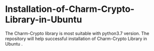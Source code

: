 # Installation-of-Charm-Crypto-Library-in-Ubuntu
The Charm-Crypto library is most suitable with python3.7 version.
The repository will help successful installation of Charm-Crypto Library in Ubuntu .
